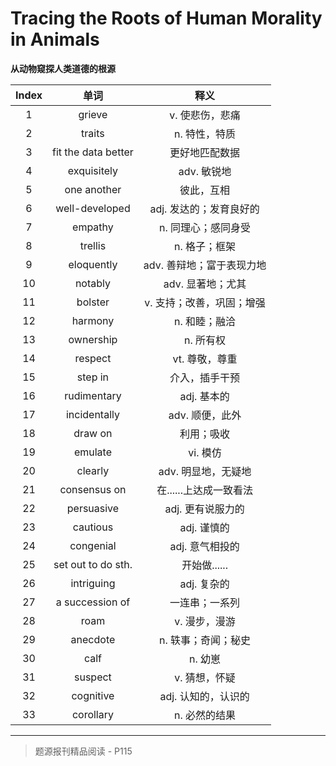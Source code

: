 # Tracing the Roots of Human Morality in Animals

**从动物窥探人类道德的根源**

| Index |        单词         |           释义            |
| :---: | :-----------------: | :-----------------------: |
|   1   |       grieve        |      v. 使悲伤，悲痛      |
|   2   |       traits        |       n. 特性，特质       |
|   3   | fit the data better |      更好地匹配数据       |
|   4   |     exquisitely     |        adv. 敏锐地        |
|   5   |     one another     |        彼此，互相         |
|   6   |   well-developed    |  adj. 发达的；发育良好的  |
|   7   |       empathy       |    n. 同理心；感同身受    |
|   8   |       trellis       |       n. 格子；框架       |
|   9   |     eloquently      | adv. 善辩地；富于表现力地 |
|  10   |       notably       |     adv. 显著地；尤其     |
|  11   |       bolster       | v. 支持；改善，巩固；增强 |
|  12   |       harmony       |       n. 和睦；融洽       |
|  13   |      ownership      |         n. 所有权         |
|  14   |       respect       |      vt. 尊敬，尊重       |
|  15   |       step in       |      介入，插手干预       |
|  16   |     rudimentary     |        adj. 基本的        |
|  17   |    incidentally     |      adv. 顺便，此外      |
|  18   |       draw on       |        利用；吸收         |
|  19   |       emulate       |         vi. 模仿          |
|  20   |       clearly       |    adv. 明显地，无疑地    |
|  21   |    consensus on     |  在......上达成一致看法   |
|  22   |     persuasive      |     adj. 更有说服力的     |
|  23   |      cautious       |        adj. 谨慎的        |
|  24   |      congenial      |      adj. 意气相投的      |
|  25   | set out to do sth.  |       开始做......        |
|  26   |     intriguing      |        adj. 复杂的        |
|  27   |   a succession of   |      一连串；一系列       |
|  28   |        roam         |       v. 漫步，漫游       |
|  29   |      anecdote       |    n. 轶事；奇闻；秘史    |
|  30   |        calf         |          n. 幼崽          |
|  31   |       suspect       |       v. 猜想，怀疑       |
|  32   |      cognitive      |    adj. 认知的，认识的    |
|  33   |      corollary      |       n. 必然的结果       |

------

> 题源报刊精品阅读 - P115
